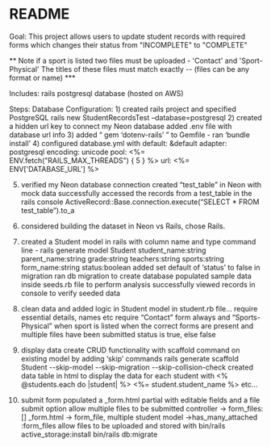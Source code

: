 # README

Goal:
  This project allows users to update student records with required forms 
  which changes their status from "INCOMPLETE" to "COMPLETE"

  ** Note if a sport is listed two files must be uploaded - 'Contact' and 'Sport-Physical' 
  The titles of these files must match exactly -- (files can be any format or name) ***

Includes:
  rails 
  postgresql database (hosted on AWS) 

Steps:
  Database Configuration:
    1) created rails project and specified PostgreSQL
    rails new StudentRecordsTest –database=postgresql
    2) created a hidden url key to connect my Neon database 
    added .env file with database url info 
    3) added “ gem ‘dotenv-rails’  ” to Gemfile - ran ‘bundle install’
    4) configured database.yml with 
          default: &default
           adapter: postgresql
           encoding: unicode
           pool: <%= ENV.fetch("RAILS_MAX_THREADS") { 5 } %>
           url: <%= ENV['DATABASE_URL'] %> 

  5) verified my Neon database connection
        created “test_table” in Neon with mock data
        successfully accessed the records from a test_table in the rails console 
        ActiveRecord::Base.connection.execute(“SELECT * FROM test_table”).to_a

   6) considered building the dataset in Neon vs Rails, chose Rails.
   7) created a Student model in rails with column name and type
        command line - rails generate model Student student_name:string parent_name:string grade:string teachers:string sports:string form_name:string             status:boolean 
        added set default of ‘status’ to false in migration
        ran db migration to create database
        populated sample data inside seeds.rb file to perform analysis
        successfully viewed records in console to verify seeded data

  8) clean data and added logic in Student model
       in student.rb file…
          require essential details, names etc
          require “Contact” form always and “Sports-Physical” when sport is listed
          when the correct forms are present and multiple files have been submitted status is true, else false
  9) display data 
     create CRUD functionality with scaffold command on existing model by adding ‘skip’ commands
     rails generate scaffold Student --skip-model --skip-migration --skip-collision-check
     created data table in html to display the data for each student with <% @students.each do |student| %> <%= student.student_name %> etc… 

  10) submit form 
        populated a _form.html partial with editable fields and a file submit option
        allow multiple files to be submitted
            controller → form_files: [] 
             _form.html → form_file, multiple
            student model →has_many_attached :form_files
        allow files to be uploaded and stored with 
              bin/rails active_storage:install
              bin/rails db:migrate



